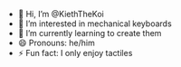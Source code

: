 - 👋 Hi, I’m @KiethTheKoi
- 👀 I’m interested in mechanical keyboards
- 🌱 I’m currently learning to create them
- 😄 Pronouns: he/him
- ⚡ Fun fact: I only enjoy tactiles
